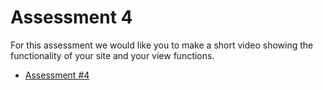 # Assessment 4

For this assessment we would like you to make a short video showing the functionality of your site and your view functions. 

- [Assessment #4](https://classroom.github.com/a/z4Y1atnO)